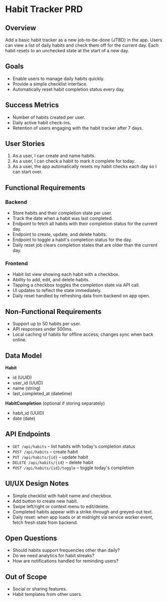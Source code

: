 # Habit Tracker PRD

## Overview
Add a basic habit tracker as a new job-to-be-done (JTBD) in the app. Users can view a list of daily habits and check them off for the current day. Each habit resets to an unchecked state at the start of a new day.

## Goals
- Enable users to manage daily habits quickly.
- Provide a simple checklist interface.
- Automatically reset habit completion status every day.

## Success Metrics
- Number of habits created per user.
- Daily active habit check-ins.
- Retention of users engaging with the habit tracker after 7 days.

## User Stories
1. As a user, I can create and name habits.
2. As a user, I can check a habit to mark it complete for today.
3. As a user, the app automatically resets my habit checks each day so I can start over.

## Functional Requirements
### Backend
- Store habits and their completion state per user.
- Track the date when a habit was last completed.
- Endpoint to fetch all habits with their completion status for the current day.
- Endpoint to create, update, and delete habits.
- Endpoint to toggle a habit's completion status for the day.
- Daily reset job clears completion states that are older than the current day.

### Frontend
- Habit list view showing each habit with a checkbox.
- Ability to add, edit, and delete habits.
- Tapping a checkbox toggles the completion state via API call.
- UI updates to reflect the state immediately.
- Daily reset handled by refreshing data from backend on app open.

## Non-Functional Requirements
- Support up to 50 habits per user.
- API responses under 500ms.
- Local caching of habits for offline access; changes sync when back online.

## Data Model
**Habit**
- id (UUID)
- user_id (UUID)
- name (string)
- last_completed_at (datetime)

**HabitCompletion** (optional if storing separately)
- habit_id (UUID)
- date (date)

## API Endpoints
- `GET /api/habits` – list habits with today's completion status
- `POST /api/habits` – create habit
- `PUT /api/habits/{id}` – update habit
- `DELETE /api/habits/{id}` – delete habit
- `POST /api/habits/{id}/toggle` – toggle today's completion

## UI/UX Design Notes
- Simple checklist with habit name and checkbox.
- Add button to create new habit.
- Swipe left/right or context menu to edit/delete.
- Completed habits appear with a strike-through and greyed-out text.
- Daily reset: when app loads or at midnight via service worker event, fetch fresh state from backend.

## Open Questions
- Should habits support frequencies other than daily?
- Do we need analytics for habit streaks?
- How are notifications handled for reminding users?

## Out of Scope
- Social or sharing features.
- Habit templates from other users.

